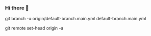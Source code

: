 ### Hi there 👋

<!--
**CNX-845589-00003-15455/CNX-845589-00003-15455** is a ✨ _special_ ✨ repository because its `README.md` (this file) appears on your GitHub profile.

Here are some ideas to get you started:

- 🔭 I’m currently working on ...
- 🌱 I’m currently learning ...
- 👯 I’m looking to collaborate on ...
- 🤔 I’m looking for help with ...
- 💬 Ask me about ...
- 📫 How to reach me: ...
- 😄 Pronouns: ...
- ⚡ Fun fact: ...
-->git branch -u origin/default-branch.main.yml default-branch.main.yml
git remote set-head origin -a
